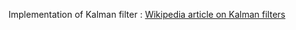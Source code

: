 Implementation of Kalman filter : 
[Wikipedia article on Kalman filters](https://en.wikipedia.org/wiki/Kalman_filter)
